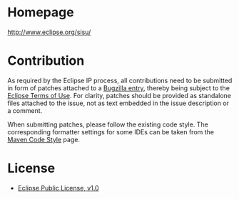 Homepage
========
<http://www.eclipse.org/sisu/>

Contribution
============
As required by the Eclipse IP process, all contributions need to be submitted in form of patches attached to a
[Bugzilla entry](https://bugs.eclipse.org/bugs/enter_bug.cgi?product=Sisu), thereby being subject to the
[Eclipse Terms of Use](http://www.eclipse.org/legal/termsofuse.php). For clarity, patches should be provided as
standalone files attached to the issue, not as text embedded in the issue description or a comment.

When submitting patches, please follow the existing code style. The corresponding formatter settings for some IDEs can
be taken from the [Maven Code Style](http://maven.apache.org/developers/committer-environment.html#Maven_Code_Style)
page.

License
=======
- [Eclipse Public License, v1.0](http://www.eclipse.org/legal/epl-v10.html)

